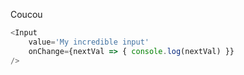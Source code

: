 Coucou

```js
<Input
    value='My incredible input'
    onChange={nextVal => { console.log(nextVal) }}
/>
```